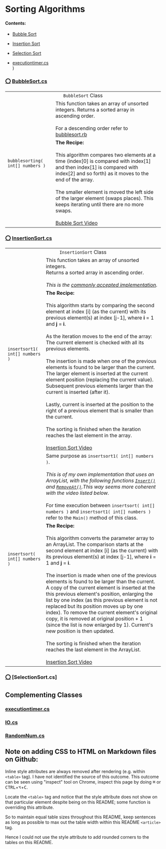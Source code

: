# Sorting Algorithms

#### Contents:

- [Bubble Sort](https://github.com/Bubblemelon/algorithms/tree/master/Sorting%20Algorithms#bubble)  
- [Insertion Sort](https://github.com/Bubblemelon/algorithms/tree/master/Sorting%20Algorithms#insert)  
- [Selection Sort](https://github.com/Bubblemelon/algorithms/tree/master/Sorting%20Algorithms#select)

- [executiontimer.cs](ttps://github.com/Bubblemelon/algorithms/tree/master/Sorting%20Algorithms#executiontimer.cs)  
)


### [:o:](https://github.com/Bubblemelon/algorithms/tree/master/Sorting%20Algorithms#bubble) [BubbleSort.cs](https://github.com/Bubblemelon/algorithms/blob/master/Sorting%20Algorithms/BubbleSort.cs)  

<table style="width:100%">
  <tr>
    <td colspan="2" align="center"><code>BubbleSort</code> Class
    </td>
  </tr>
  <tr>
    <td rowspan="2" nowrap><code>bubblesorting( int[] numbers )</code></td>
    <td align="left">
        This function takes an array of unsorted integers.
        Returns a sorted array in ascending order.
        <br/>
        <br/>
        For a descending order refer to <a href="https://github.com/Bubblemelon/Ruby-Stuff/blob/master/ruby%20practice/bubblesort.rb">bubblesort.rb</a>
    </td>
  </tr>
  <tr>
    <td>
    <b>The Recipe:</b>
    <br/>
    <br/>
    This algorithm compares two elements at a time (index[0] is compared with index[1] and then index[1] is compared with index[2] and so forth) as it moves to the end of the array.
    <br/>
    <br/>
    The smaller element is moved the left side of the larger element (swaps places). This keeps iterating until there are no more swaps.
    <br/>
    <br/>
    <a href="https://www.youtube.com/watch?v=HJynyWnpf-o">Bubble Sort Video</a>
    </td>
  </tr>
</table>

### [:o:](https://github.com/Bubblemelon/algorithms/tree/master/Sorting%20Algorithms#insert) [InsertionSort.cs](https://github.com/Bubblemelon/algorithms/blob/master/Sorting%20Algorithms/InsertionSort.cs)

<table style="width:100%">
  <tr>
    <td colspan="2" align="center"><code>InsertionSort</code> Class</td>
  </tr>
  <tr>
    <td rowspan="2" nowrap><code>insertsort1( int[] numbers )</code></td>
    <td align="left">
        This function takes an array of unsorted integers.
        <br/>
        Returns a sorted array in ascending order.
        <br/>
        <br/>
        <i>This is the <a href="https://www.geeksforgeeks.org/insertion-sort/">commonly accepted implementation</a>.</i>
    </td>
  </tr>
  <tr>
    <td align="left">
      <b>The Recipe:</b>
      <br/>
      <br/>
      This algorithm starts by comparing the second element at index [i] (as the current) with its previous element(s) at index [j-1], where <b>i</b> = 1 and <b>j</b> = <b>i</b>.
      <br/>
      <br/>
      As the iteration moves to the end of the array: The current element is checked with all its previous elements.
      <br/>
      <br/>
      The insertion is made when one of the previous elements is found to be larger than the current. The larger element is inserted at the current element position (replacing the current value). Subsequent previous elements larger than the current is inserted (after it).
      <br/>
      <br/>
      Lastly, current is inserted at the position to the right of a previous element that is smaller than the current.
      <br/>
      <br/>
      The sorting is finished when the iteration reaches the last element in the array.
      <br/>
      <br/>
      <a href="https://www.youtube.com/watch?v=juf0OL0hYxY">Insertion Sort Video</a>
    </td>
  </tr>
  <tr>
    <td rowspan="2" nowrap><code>insertsort( int[] numbers )</code></td>
    <td align="left">
        Same purpose as <code>insertsort1( int[] numbers )</code>.
        <br/>
        <br/>
        <i>This is of my own implementation that uses an ArrayList, with the following functions <a href="https://msdn.microsoft.com/en-us/library/system.collections.arraylist.insert(v=vs.110).aspx"><code>Insert()</code></a> and <a href="https://msdn.microsoft.com/en-us/library/system.collections.arraylist.removeat(v=vs.110).aspx"><code>RemoveAt()</code></a>.This way seems more coherent with the video listed below.</i>
        <br/>
        <br/>
        For time execution between <code>insertsort( int[] numbers )</code> and <code>insertsort1( int[] numbers )</code> refer to the <code>Main()</code> method of this class.
    </td>
  </tr>
    <td align="left">
      <b>The Recipe:</b>
      <br/>
      <br/>
      This algorithm converts the parameter array to an ArrayList. The comparison starts at the second element at index [i] (as the current) with its previous element(s) at index [j-1], where <b>i</b> = 1 and <b>j</b> = <b>i</b>.
      <br/>
      <br/>
      The insertion is made when one of the previous elements is found to be larger than the current. A copy of the current element is inserted at the this previous element's position, enlarging the list by one index (as this previous element is not replaced but its position moves up by one index). To remove the current element's original copy, it is removed at original position + 1 (since the list is now enlarged by 1). Current's new position is then updated.
      <br/>
      <br/>
      The sorting is finished when the iteration reaches the last element in the ArrayList.
      <br/>
      <br/>
      <a href="https://www.youtube.com/watch?v=juf0OL0hYxY">Insertion Sort Video</a>
    </td>
</table>

### [:o:](https://github.com/Bubblemelon/algorithms/tree/master/Sorting%20Algorithms#select) [SelectionSort.cs]
## Complementing Classes  

### [executiontimer.cs](https://github.com/Bubblemelon/algorithms/tree/master/Sorting%20Algorithms#executiontimer.cs)  

### [IO.cs]()  

### [RandomNum.cs]()  

## Note on adding CSS to HTML on Markdown files on Github:

Inline style attributes are always removed after rendering (e.g. within `<table>` tag). I have not identified the source of this outcome. This outcome can be seen using "inspect" tool on Chrome, inspect this page by doing <kbd>&#8984;</kbd> or <kbd>CTRL</kbd>+<kbd>⌥</kbd>+<kbd>C</kbd>.  

Locate the `<table>` tag and notice that the style attribute does not show on that particular element despite being on this README; some function is overriding this attribute.  

So to maintain equal table sizes throughout this README, keep sentences as long as possible to max out the table width within this README `<article>` tag.    

Hence I could not use the style attribute to add rounded corners to the tables on this README.  
